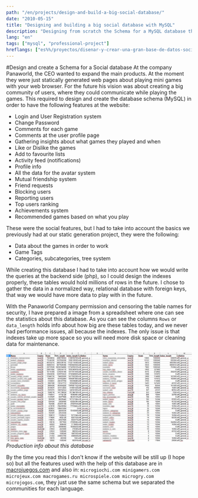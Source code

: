 ```yaml
---
path: "/en/projects/design-and-build-a-big-social-database/"
date: "2010-05-15"
title: "Designing and building a big social database with MySQL"
description: "Designing from scratch the Schema for a MySQL database that holds bigdata for a social community"
lang: "en"
tags: ["mysql", "professional-project"]
hreflangs: ["es%%/proyectos/disenar-y-crear-una-gran-base-de-datos-social/", "en%%/en/projects/design-and-build-a-big-social-database/"]
---
```

#Design and create a Schema for a Social database
At the company Panaworld, the CEO wanted to expand the main products. At the moment they were just statically generated web pages about playing mini games with your web browser. For the future his vision was about creating a big community of users, where they could communicate while playing the games. This required to design and create the database schema (MySQL) in order to have the following features at the website:
* Login and User Registration system
* Change Password
* Comments for each game
* Comments at the user profile page
* Gathering insights about what games they played and when
* Like or Dislike the games
* Add to favourite lists
* Activity feed (notifications)
* Profile info
* All the data for the avatar system
* Mutual friendship system
* Friend requests
* Blocking users
* Reporting users
* Top users ranking
* Achievements system
* Recommended games based on what you play

These were the social features, but I had to take into account the basics we previously had at our static generation project, they were the following:

* Data about the games in order to work
* Game Tags
* Categories, subcategories, tree system

While creating this database I had to take into account how we would write the queries at the backend side (php), so I could design the indexes properly, these tables would hold millions of rows in the future. I chose to gather the data in a normalized way, relational database with foreign keys, that way we would have more data to play with in the future.

With the Panaworld Company permission and censoring the table names for security, I have prepared a image from a spreadsheet where one can see the statistics about this database. As you can see the columns `Rows` or `data_length` holds info about how big are these tables today, and we never had performance issues, all because the indexes. The only issue is that indexes take up more space so you will need more disk space or cleaning data for maintenance.

![macrojuegos social database stats](database-stats.jpg)
*Production info about this database*

By the time you read this I don't know if the website will be still up (I hope so) but all the features used with the help of this database are in [macrojuegos.com](http://www.macrojuegos.com "Website holding this database") and also in: `microgiochi.com minigamers.com microjeux.com macrogames.ru microspiele.com microgry.com microjogos.com`, they just use the same schema but we separated the communities for each language.